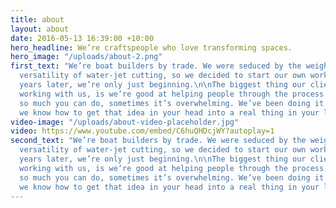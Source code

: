 ```yaml
---
title: about
layout: about
date: 2016-05-13 16:39:00 +10:00
hero_headline: We’re craftspeople who love transforming spaces.
hero_image: "/uploads/about-2.png"
first_text: "We’re boat builders by trade. We were seduced by the weight, feel and
  versatility of water-jet cutting, so we decided to start our own workshop. Eight
  years later, we’re only just beginning.\n\nThe biggest thing our clients say about
  working with us, is we’re good at helping people through the process. Because there’s
  so much you can do, sometimes it’s overwhelming. We’ve been doing it a while, so
  we know how to get that idea in your head into a real thing in your living space. "
video-image: "/uploads/about-video-placeholder.jpg"
video: https://www.youtube.com/embed/C6huQHDcjWY?autoplay=1
second_text: "We’re boat builders by trade. We were seduced by the weight, feel and
  versatility of water-jet cutting, so we decided to start our own workshop. Eight
  years later, we’re only just beginning.\n\nThe biggest thing our clients say about
  working with us, is we’re good at helping people through the process. Because there’s
  so much you can do, sometimes it’s overwhelming. We’ve been doing it a while, so
  we know how to get that idea in your head into a real thing in your living space. "
---
```

